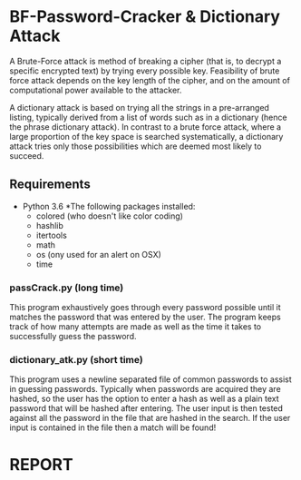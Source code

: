 # BF-Password-Cracker & Dictionary Attack 
A Brute-Force attack is method of breaking a cipher (that is, to decrypt a specific encrypted text) by trying every possible key. Feasibility of brute force attack depends on the key length of the cipher, and on the amount of computational power available to the attacker.

A dictionary attack is based on trying all the strings in a pre-arranged listing, typically derived from a list of words such as in a dictionary (hence the phrase dictionary attack). In contrast to a brute force attack, where a large proportion of the key space is searched systematically, a dictionary attack tries only those possibilities which are deemed most likely to succeed.


## Requirements 
* Python 3.6 
*The following packages installed:
  - colored (who doesn't like color coding)
  - hashlib
  - itertools
  - math
  - os (ony used for an alert on OSX)
  - time
  
### passCrack.py (long time)
This program exhaustively goes through every password possible until it matches the password that was entered by the user. The program keeps track of how many attempts are made as well as the time it takes to successfully guess the password.
### dictionary_atk.py (short time)
This program uses a newline separated file of common passwords to assist in guessing passwords. Typically when passwords are acquired they are hashed, so the user has the option to enter a hash as well as a plain text password that will be hashed after entering. The user input is then tested against all the password in the file that are hashed in the search. If the user input is contained in the file then a match will be found!





# REPORT

